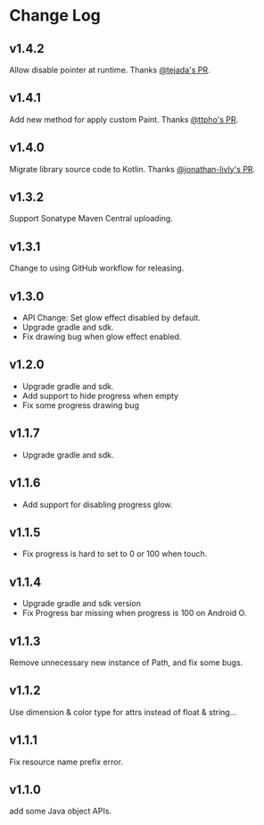 # Change Log

## v1.4.2

Allow disable pointer at runtime. Thanks [@tejada's PR](https://github.com/tankery/CircularSeekBar/pull/55).

## v1.4.1

Add new method for apply custom Paint. Thanks [@ttpho's PR](https://github.com/tankery/CircularSeekBar/pull/50).

## v1.4.0

Migrate library source code to Kotlin. Thanks [@jonathan-livly's PR](https://github.com/tankery/CircularSeekBar/pull/45).

## v1.3.2

Support Sonatype Maven Central uploading.

## v1.3.1

Change to using GitHub workflow for releasing.

## v1.3.0

 - API Change: Set glow effect disabled by default.
 - Upgrade gradle and sdk.
 - Fix drawing bug when glow effect enabled.

## v1.2.0

 - Upgrade gradle and sdk.
 - Add support to hide progress when empty
 - Fix some progress drawing bug

## v1.1.7

 - Upgrade gradle and sdk.

## v1.1.6

 - Add support for disabling progress glow.

## v1.1.5

 - Fix progress is hard to set to 0 or 100 when touch.

## v1.1.4

 - Upgrade gradle and sdk version
 - Fix Progress bar missing when progress is 100 on Android O.

## v1.1.3

 Remove unnecessary new instance of Path, and fix some bugs.

## v1.1.2

 Use dimension & color type for attrs instead of float & string...

## v1.1.1

 Fix resource name prefix error.

## v1.1.0

 add some Java object APIs.
